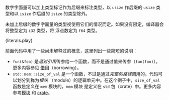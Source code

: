 数字字面量可以加上类型标记作为后缀来标注类型，以 `usize` 作后缀的 `usize` 类型和以 `isize`
作后缀的 `isize` 的类型除外。

未加上后缀的数字字面量的类型视使用它们的情况而定。如果没有限定，编译器会将整型定为 `i32` 类型，将
浮点数定为 `f64` 类型。

{literals.play}

前面代码中用了一些尚未解释过的概念，这里列出一些简短的说明：

* `fun(&foo)`  是*通过引用*传参给一个函数，而不是通过值来传参（`fun(foo)`）。更多内容参见
  [借用][borrow]（borrowing）。
* `std::mem::size_of_val` 是一个函数，不过是通过*完整的路径*调用的。代码可以划分到称为*模块*
  （module）的逻辑单元中。在这个例子中，`size_of_val` 函数是定义在 `mem` 模块的，`mem` 模块
  是定义在 `std` 包（crate）中。更多内容参考[模块][mod] 和 [crate][crate]。

[borrow]: ../scope/borrow.html
[mod]: ../mod.html
[crate]: ../crates.html
